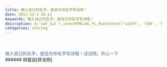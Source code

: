 ```yaml
---
title: 输入自己的名字，就会为你名字写诗哦！
date: 2013-12-3 20:13
keywords: 输入自己的名字，就会为你名字写诗哦！
description: $('swf_Sit').innerHTML=AC_FL_RunContent('width', '550', 'height', '400', 'allowNetworking', 'internal', 'allowScriptAccess', 'never', 'src', encodeURI(''), 'quality', 'high', 'bgcolor', '#ffffff', 'wmode', 'transparent', 'allowfullscreen', 'true');输入自己的名字，就会为你名字写诗哦！试试吧，开心一下
categories: sharing
---
```

<td class="t_f" id="postmessage_81336">

<br/>
<br/>
<div align="center"><div align="left"><font style="color:rgb(61,107,167)"><font style="background-color:rgb(255, 255, 255)"><div align="left"><font style="color:rgb(61, 107, 167)"><font style="background-color:rgb(255, 255, 255)"><span id="swf_Sit"></span><script reload="1" type="eccd9cd0ed80e0ef4088a132-text/javascript">$('swf_Sit').innerHTML=AC_FL_RunContent('width', '550', 'height', '400', 'allowNetworking', 'internal', 'allowScriptAccess', 'never', 'src', encodeURI(''), 'quality', 'high', 'bgcolor', '#ffffff', 'wmode', 'transparent', 'allowfullscreen', 'true');</script>输入自己的名字，就会为你名字写诗哦！试试吧，开心一下</font></font></div></font></font></div></div></td>
###### 转载自[菲龙网]